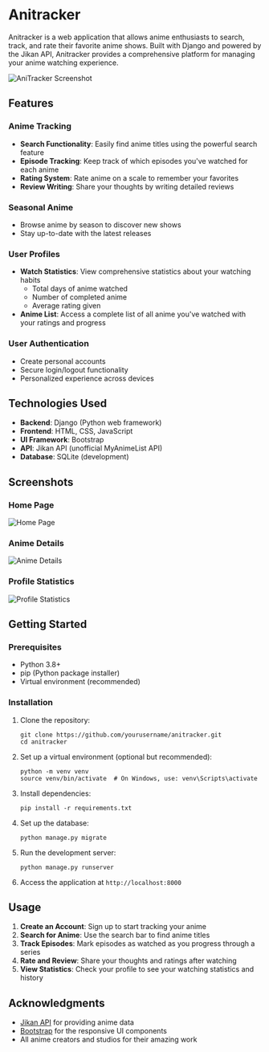 # Anitracker

Anitracker is a web application that allows anime enthusiasts to search, track, and rate their favorite anime shows. Built with Django and powered by the Jikan API, Anitracker provides a comprehensive platform for managing your anime watching experience.

![AniTracker Screenshot](https://api.placeholder.com/800/400)

## Features

### Anime Tracking
- **Search Functionality**: Easily find anime titles using the powerful search feature
- **Episode Tracking**: Keep track of which episodes you've watched for each anime
- **Rating System**: Rate anime on a scale to remember your favorites
- **Review Writing**: Share your thoughts by writing detailed reviews

### Seasonal Anime
- Browse anime by season to discover new shows
- Stay up-to-date with the latest releases

### User Profiles
- **Watch Statistics**: View comprehensive statistics about your watching habits
  - Total days of anime watched
  - Number of completed anime
  - Average rating given
- **Anime List**: Access a complete list of all anime you've watched with your ratings and progress

### User Authentication
- Create personal accounts
- Secure login/logout functionality
- Personalized experience across devices

## Technologies Used

- **Backend**: Django (Python web framework)
- **Frontend**: HTML, CSS, JavaScript
- **UI Framework**: Bootstrap
- **API**: Jikan API (unofficial MyAnimeList API)
- **Database**: SQLite (development)

## Screenshots

### Home Page
![Home Page](https://api.placeholder.com/600/300)

### Anime Details
![Anime Details](https://api.placeholder.com/600/300)

### Profile Statistics
![Profile Statistics](https://api.placeholder.com/600/300)

## Getting Started

### Prerequisites
- Python 3.8+
- pip (Python package installer)
- Virtual environment (recommended)

### Installation
1. Clone the repository:
   ```
   git clone https://github.com/yourusername/anitracker.git
   cd anitracker
   ```

2. Set up a virtual environment (optional but recommended):
   ```
   python -m venv venv
   source venv/bin/activate  # On Windows, use: venv\Scripts\activate
   ```

3. Install dependencies:
   ```
   pip install -r requirements.txt
   ```

4. Set up the database:
   ```
   python manage.py migrate
   ```

5. Run the development server:
   ```
   python manage.py runserver
   ```

6. Access the application at `http://localhost:8000`

## Usage

1. **Create an Account**: Sign up to start tracking your anime
2. **Search for Anime**: Use the search bar to find anime titles
3. **Track Episodes**: Mark episodes as watched as you progress through a series
4. **Rate and Review**: Share your thoughts and ratings after watching
5. **View Statistics**: Check your profile to see your watching statistics and history



## Acknowledgments

- [Jikan API](https://jikan.moe/) for providing anime data
- [Bootstrap](https://getbootstrap.com/) for the responsive UI components
- All anime creators and studios for their amazing work
